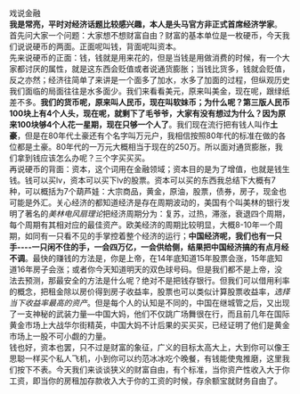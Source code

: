 戏说金融    
**我是常亮，平时对经济话题比较感兴趣，本人是头马官方非正式首席经济学家**。    
首先问大家一个问题：大家想不想财富自由？财富的基本单位是一枚硬币，今天我们说说硬币的两面。正面呢叫钱，背面呢叫资本。     
先来说硬币的正面：钱，钱就是用来花的，但是当钱是用做消费的时候，有一个大家都讨厌的属性，就是这东西会贬值或者说通货膨胀；当钱比货多，钱就会贬值，反之亦然；经济往简单了来讲是一个面多了加水，水多了加面的过程，但纵观历史我们面临的局面往往是水多面少。我们来看看美元，原来叫美金，现在呢，跟绿纸差不多。**我们的货币呢，原来叫人民币，现在叫软妹币；为什么呢？第三版人民币100块上有4个人头，现在呢，就剩下了毛爷爷，大家有没有想过为什么？因为原来100块够4个人花一星期，现在只够一个人了**。我们现在流行把有钱人叫作**土豪**，但是在80年代土豪还有个名字叫万元户，我相信按照80年代的标准在做的各位都是土豪。80年代的一万元大概相当于现在的250万。所以面对通货膨胀，我们拿到钱应该怎么办呢？三个字买买买。      
再说硬币的背面：资本，这个词用在金融领域；资本目的是为了增值，也就是钱生钱。钱可以买lv，资本可以买下lv的股票。资本可以买的东西我总结下大概有7种，可以概括为7个葫芦娃：大宗商品，黄金，原油，股票，债券，房子，现金也可能是外汇。关心经济的都知道经济是存在周期波动的，美国有个叫美林的银行发明了著名的*美林电风扇理论*把经济周期分为：复苏，过热，滞涨，衰退四个周期，每个周期有其相对应的最佳资产。欧美经济的周期比较明显，大概8-10年一个周期，如同有一只看不见的手掌控着整个经济的运行；**中国经济呢，我们也有一只手----一只闲不住的手，一会四万亿，一会供给侧，结果把中国经济搞的有点月经不调**。最快的赚钱的方法是，你是上帝，在14年底知道15年股票会涨，15年底知道16年房子会涨；或者你今天知道明天的双色球号码。但是我们都不是上帝，没法去预测，那最安全的方法是什么呢？绝对不是把钱存银行。但我们可以借用利率的概念，把租金除以房价得到房子收益率，股票也可以类似计算股票收益率，*选择当下收益率最高的资产*。但是每个人的认知是不同的，中国在继城管之后，又出现了一支神秘的武装力量—中国大妈，他们不仅跳广场舞很在行，而且前几年在国际黄金市场上大战华尔街精英，中国大妈不计后果的买买买，已经证明了他们是黄金市场上一股不可小觑的力量。    
钱也好，资本也罢，只不过是财富的象征，广义的目标太高大上，大到你可以像王思聪一样买个私人飞机，小到你可以约范冰冰吃个晚餐，有钱能使鬼推磨，这里我们按下不表。今天我们来谈谈狭义的财富自由，有个标准，当你资产性收入大于你工资，即当你的房租加存款收入大于你的工资的时候，存余额宝就财务自由了。
